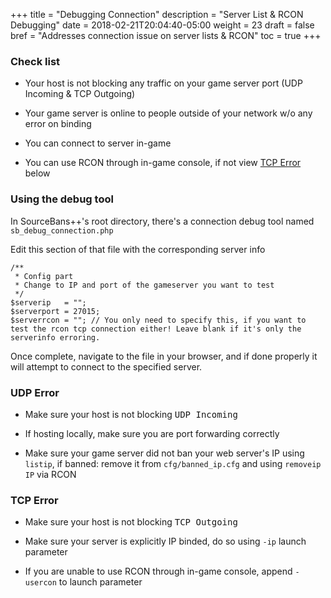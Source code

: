 +++
title = "Debugging Connection"
description = "Server List & RCON Debugging"
date = 2018-02-21T20:04:40-05:00
weight = 23
draft = false
bref = "Addresses connection issue on server lists & RCON"
toc = true
+++

### Check list

* Your host is not blocking any traffic on your game server port (UDP Incoming & TCP Outgoing)

* Your game server is online to people outside of your network w/o any error on binding

* You can connect to server in-game

* You can use RCON through in-game console, if not view [TCP Error](#tcp-error) below

### Using the debug tool

In SourceBans++'s root directory, there's a connection debug tool named `sb_debug_connection.php`

Edit this section of that file with the corresponding server info

```
/**
 * Config part
 * Change to IP and port of the gameserver you want to test
 */
$serverip   = "";
$serverport = 27015;
$serverrcon = ""; // You only need to specify this, if you want to test the rcon tcp connection either! Leave blank if it's only the serverinfo erroring.
```

Once complete, navigate to the file in your browser, and if done properly it will attempt to connect to the specified server.

### UDP Error

* Make sure your host is not blocking <samp>UDP Incoming</samp>

* If hosting locally, make sure you are port forwarding correctly

* Make sure your game server did not ban your web server's IP using `listip`, if banned: remove it from `cfg/banned_ip.cfg` and using `removeip IP` via RCON

### TCP Error

* Make sure your host is not blocking <samp>TCP Outgoing</samp>

* Make sure your server is explicitly IP binded, do so using `-ip` launch parameter

* If you are unable to use RCON through in-game console, append `-usercon` to launch parameter

